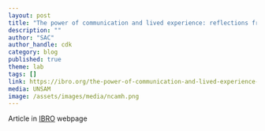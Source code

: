 ```yaml
---
layout: post
title: "The power of communication and lived experience: reflections from the NCAMH awardees"
description: ""
author: "SAC"
author_handle: cdk
category: blog
published: true
theme: lab
tags: []
link: https://ibro.org/the-power-of-communication-and-lived-experience-reflections-from-the-ncamh-awardees/
media: UNSAM 
image: /assets/images/media/ncamh.png
---
```


Article in [IBRO](https://ibro.org/the-power-of-communication-and-lived-experience-reflections-from-the-ncamh-awardees/) webpage

